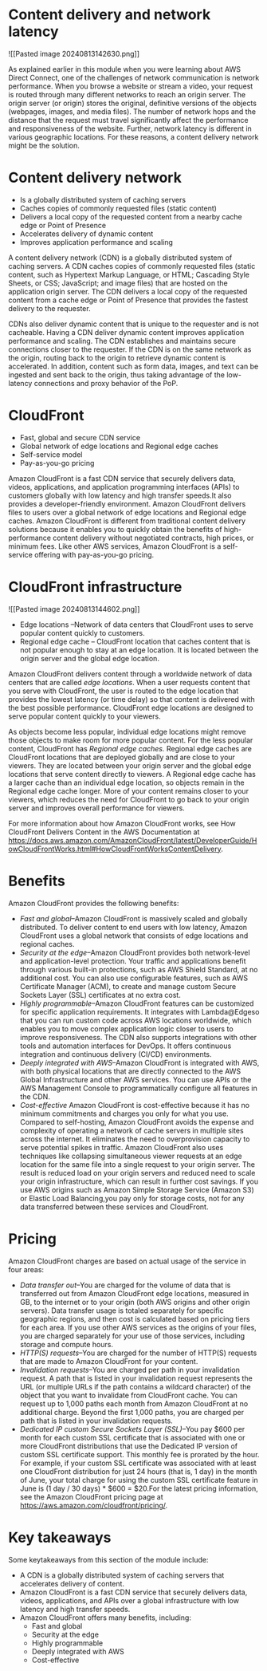 # Content delivery and network latency

![[Pasted image 20240813142630.png]]

As explained earlier in this module when you were learning about AWS Direct Connect, one of the challenges of network communication is network performance. When you browse a website or stream a video, your request is routed through many different networks to reach an origin server. The origin server (or origin) stores the original, definitive versions of the objects (webpages, images, and media files). The number of network hops and the distance that the request must travel significantly affect the performance and responsiveness of the website. Further, network latency is different in various geographic locations. For these reasons, a content delivery network might be the solution.

# Content delivery network

- Is a globally distributed system of caching servers
- Caches copies of commonly requested files (static content)
- Delivers a local copy of the requested content from a nearby cache edge or Point of Presence 
- Accelerates delivery of dynamic content
- Improves application performance and scaling

A content delivery network (CDN) is a globally distributed system of caching servers. A CDN caches copies of commonly requested files (static content, such as Hypertext Markup Language, or HTML; Cascading Style Sheets, or CSS; JavaScript; and image files) that are hosted on the application origin server. The CDN delivers a local copy of the requested content from a cache edge or Point of Presence that provides the fastest delivery to the requester. 

CDNs also deliver dynamic content that is unique to the requester and is not cacheable. Having a CDN deliver dynamic content improves application performance and scaling. The CDN establishes and maintains secure connections closer to the requester. If the CDN is on the same network as the origin, routing back to the origin to retrieve dynamic content is accelerated. In addition, content such as form data, images, and text can be ingested and sent back to the origin, thus taking advantage of the low-latency connections and proxy behavior of the PoP. 

# CloudFront

- Fast, global and secure CDN service
- Global network of edge locations and Regional edge caches
- Self-service model
- Pay-as-you-go pricing

Amazon CloudFront is a fast CDN service that securely delivers data, videos, applications, and application programming interfaces (APIs) to customers globally with low latency and high transfer speeds.It also provides a developer-friendly environment. Amazon CloudFront delivers files to users over a global network of edge locations and Regional edge caches. Amazon CloudFront is different from traditional content delivery solutions because it enables you to quickly obtain the benefits of high-performance content delivery without negotiated contracts, high prices, or minimum fees. Like other AWS services, Amazon CloudFront is a self-service offering with pay-as-you-go pricing.

# CloudFront infrastructure

![[Pasted image 20240813144602.png]]
- Edge locations –Network of data centers that CloudFront uses to serve popular content quickly to customers.
- Regional edge cache – CloudFront location that caches content that is not popular enough to stay at an edge location. It is located between the origin server and the global edge location.

Amazon CloudFront delivers content through a worldwide network of data centers that are called *edge locations*. When a user requests content that you serve with CloudFront, the user is routed to the edge location that provides the lowest latency (or time delay) so that content is delivered with the best possible performance. CloudFront edge locations are designed to serve popular content quickly to your viewers. 

As objects become less popular, individual edge locations might remove those objects to make room for more popular content. For the less popular content, CloudFront has *Regional edge caches.* Regional edge caches are CloudFront locations that are deployed globally and are close to your viewers. They are located between your origin server and the global edge locations that serve content directly to viewers. A Regional edge cache has a larger cache than an individual edge location, so objects remain in the Regional edge cache longer. More of your content remains closer to your viewers, which reduces the need for CloudFront to go back to your origin server and improves overall performance for viewers. 

For more information about how Amazon CloudFront works, see How CloudFront Delivers Content in the AWS Documentation at https://docs.aws.amazon.com/AmazonCloudFront/latest/DeveloperGuide/HowCloudFrontWorks.html#HowCloudFrontWorksContentDelivery.

# Benefits

Amazon CloudFront provides the following benefits:
- *Fast and global*–Amazon CloudFront is massively scaled and globally distributed. To deliver content to end users with low latency, Amazon CloudFront uses a global network that consists of edge locations and regional caches.
- *Security at the edge*–Amazon CloudFront provides both network-level and application-level protection. Your traffic and applications benefit through various built-in protections, such as AWS Shield Standard, at no additional cost. You can also use configurable features, such as AWS Certificate Manager (ACM), to create and manage custom Secure Sockets Layer (SSL) certificates at no extra cost.
- *Highly programmable*–Amazon CloudFront features can be customized for specific application requirements. It integrates with Lambda@Edgeso that you can run custom code across AWS locations worldwide, which enables you to move complex application logic closer to users to improve responsiveness. The CDN also supports integrations with other tools and automation interfaces for DevOps. It offers continuous integration and continuous delivery (CI/CD) environments.
- *Deeply integrated with AWS*–Amazon CloudFront is integrated with AWS, with both physical locations that are directly connected to the AWS Global Infrastructure and other AWS services. You can use APIs or the AWS Management Console to programmatically configure all features in the CDN.
- *Cost-effective* Amazon CloudFront is cost-effective because it has no minimum commitments and charges you only for what you use. Compared to self-hosting, Amazon CloudFront avoids the expense and complexity of operating a network of cache servers in multiple sites across the internet. It eliminates the need to overprovision capacity to serve potential spikes in traffic. Amazon CloudFront also uses techniques like collapsing simultaneous viewer requests at an edge location for the same file into a single request to your origin server. The result is reduced load on your origin servers and reduced need to scale your origin infrastructure, which can result in further cost savings. If you use AWS origins such as Amazon Simple Storage Service (Amazon S3) or Elastic Load Balancing,you pay only for storage costs, not for any data transferred between these services and CloudFront.

# Pricing
Amazon CloudFront charges are based on actual usage of the service in four areas:
- *Data transfer out*–You are charged for the volume of data that is transferred out from Amazon CloudFront edge locations, measured in GB, to the internet or to your origin (both AWS origins and other origin servers). Data transfer usage is totaled separately for specific geographic regions, and then cost is calculated based on pricing tiers for each area. If you use other AWS services as the origins of your files, you are charged separately for your use of those services, including storage and compute hours. 
- *HTTP(S) requests*–You are charged for the number of HTTP(S) requests that are made to Amazon CloudFront for your content. 
- *Invalidation requests*–You are charged per path in your invalidation request. A path that is listed in your invalidation request represents the URL (or multiple URLs if the path contains a wildcard character) of the object that you want to invalidate from CloudFront cache. You can request up to 1,000 paths each month from Amazon CloudFront at no additional charge. Beyond the first 1,000 paths, you are charged per path that is listed in your invalidation requests.
- *Dedicated IP custom Secure Sockets Layer (SSL)*–You pay $600 per month for each custom SSL certificate that is associated with one or more CloudFront distributions that use the Dedicated IP version of custom SSL certificate support. This monthly fee is prorated by the hour. For example, if your custom SSL certificate was associated with at least one CloudFront distribution for just 24 hours (that is, 1 day) in the month of June, your total charge for using the custom SSL certificate feature in June is (1 day / 30 days) * $600 = $20.For the latest pricing information, see the Amazon CloudFront pricing page at https://aws.amazon.com/cloudfront/pricing/.

# Key takeaways

Some keytakeaways from this section of the module include:
- A CDN is a globally distributed system of caching servers that accelerates delivery of content.
- Amazon CloudFront is a fast CDN service that securely delivers data, videos, applications, and APIs over a global infrastructure with low latency and high transfer speeds.
- Amazon CloudFront offers many benefits, including:
    - Fast and global
    - Security at the edge
    - Highly programmable
    - Deeply integrated with AWS
    - Cost-effective

